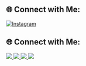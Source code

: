 ## 🌐 Connect with Me:

[![Instagram](https://img.shields.io/badge/Instagram-E4405F?style=for-the-badge&logo=instagram&logoColor=white)](https://www.instagram.com/aaadhill_e?igsh=c2JwemJoYjRxOXh3 )
## 🌐 Connect with Me:

<a href="https://www.instagram.com/your-username/" target="_blank">
  <img src="https://img.icons8.com/fluency/48/000000/instagram-new.png"/>
</a>
<a href="https://www.linkedin.com/in/your-profile/" target="_blank">
  <img src="https://img.icons8.com/fluency/48/000000/linkedin.png"/>
</a>
<a href="https://twitter.com/your-handle" target="_blank">
  <img src="https://img.icons8.com/fluency/48/000000/twitter.png"/>
</a>
<a href="https://github.com/your-username" target="_blank">
  <img src="https://img.icons8.com/fluency/48/000000/github.png"/>
</a>
